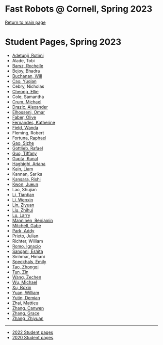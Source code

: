 
# Fast Robots @ Cornell, Spring 2023

[Return to main page](index.md)

# Student Pages, Spring 2023

* [Adetunji, Rotimi](https://mimirotimi.github.io/#rotimi-adetunji)
* Alade, Tobi
* [Barsz, Rochelle](https://rochelleb1.github.io/FastRobotsSP23/)
* [Bejoy, Bhadra](https://bhadrab.github.io/ECE4160/)
* [Buchanan, Will](https://will-db.github.io/ece4960-fast-robots/)
* [Cao, Yuqian](https://yc2443.github.io/ECE5160/)
* Cebry, Nicholas
* [Cheong, Ellie](https://ec597.github.io/)
* Cole, Samantha
* [Crum, Michael](https://michael-crum.com/FAST-ROBOTS-2023/)
* [Drazic, Alexander](https://themandrazic.github.io/)
* [Elhosseni, Omar](https://pages.github.coecis.cornell.edu/oe36/OmarFastRobotSite/)
* [Faber, Olive](https://saf252.github.io/fastrobots/)
* [Fernandes, Katherine](https://klarinetkat.github.io/ECE4160/)
* [Field, Wanda](http://cwf54.github.io)
* Fleming, Robert
* [Fortuna, Raphael](https://rafcodes.github.io/ECE-4160-website/)
* [Gao, Sizhe](https://sg2267.github.io)
* [Gottlieb, Rafael](https://rafigott.github.io/Fast-Robots-RafaelGottlieb/)
* [Guo, Tiffany](https://tiffanyguo8.github.io/ECE4160/)
* [Gupta, Kunal](https://kumagi360.github.io/Fast_Robots_Portfolio/)
* [Haghighi, Ariana](https://arianahaghighi-ece4160.github.io/)
* [Kain, Liam](https://lk1007.github.io/ECE_4160_Labs/)
* Kannan, Sarika
* [Kansara, Rishi](https://rkansara1.github.io/)
* [Kwon, Jueun](https://jueunkwon.github.io/)
* Lao, Shujian
* [Li, Tiantian](https://tiantianll.github.io/fast-robots/)
* [Li, Wenxin](https://leewx1020.github.io/)
* [Lin, Ziyuan](https://linzy36.github.io/ECE5160/)
* [Liu, Zhihui](https://zhihui-l.github.io/ECE5160/)
* [Lu, Larry](https://roo-key.github.io/ece4160/)
* [Manninen, Benjamin](https://pages.github.coecis.cornell.edu/bm586/ece4960/)
* [Mitchell, Gabe](https://gabemitchell23.github.io/gfm48FastRobots/)
* [Park, Addy](https://apark2459.github.io/)
* [Prieto, Julian](https://julian-prieto67.github.io/Fast-Robots/)
* Richter, William
* [Romo, Ignacio](https://pages.github.coecis.cornell.edu/ir93/fast-robots/)
* [Sangani, Eshita](http://eshitasangani@github.io)
* Sinhmar, Himani
* [Speckhals, Emily](https://speckhalse.github.io/ECE4160/)
* [Tao, Zhongqi](https://zt88.github.io/Fast-Robots/)
* [Tun, Zin](https://zinyamintun.github.io/zyt2-lab.github.io-FastRobots-2023-/)
* [Wang, Zechen](https://zechenwang00.github.io/ECE-5160-Sp23/)
* [Wu, Michael](https://svorpal.github.io/fast_robot_website/)
* [Xu, Boxin](https://dawnxuboxin.github.io/FastRobots-2023/)
* [Yuan, William](https://wy82.github.io/Fast-Robots/)
* [Yutin, Demian](https://demian-yutin.github.io/)
* [Zhai, Mattieu](https://mattieuzhai.github.io/Fast_Robots_mz375/)
* [Zhang, Canwen](https://tinana52.github.io/ECE4160_SP2023_cz236/)
* [Zhang, Grace](https://umdiddle.github.io/ece5160/)
* [Zhang, Zhiyuan](https://zhang9340.github.io/FastRobotSp23/)



---
* [2022 Student pages](https://cei-lab.github.io/ECE4960-2022/StudentPages.html)
* [2020 Student pages](https://cei-lab.github.io/ECE4960-2020/StudentPages.html)

